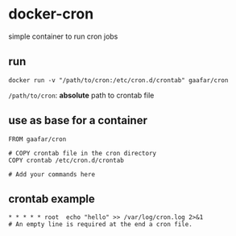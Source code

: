 # docker-cron
simple container to run cron jobs

## run
`docker run -v "/path/to/cron:/etc/cron.d/crontab" gaafar/cron`

`/path/to/cron`: **absolute** path to crontab file

## use as base for a container
```
FROM gaafar/cron

# COPY crontab file in the cron directory
COPY crontab /etc/cron.d/crontab

# Add your commands here
```

## crontab example
```
* * * * * root  echo "hello" >> /var/log/cron.log 2>&1
# An empty line is required at the end a cron file.
```
